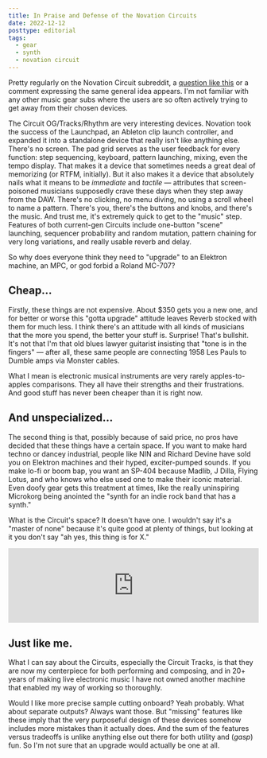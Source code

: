```yaml
---
title: In Praise and Defense of the Novation Circuits
date: 2022-12-12
posttype: editorial
tags:
  - gear
  - synth
  - novation circuit
---
```


Pretty regularly on the Novation Circuit subreddit, a [question like this](https://www.reddit.com/r/novationcircuit/comments/zhzbmc/next_hardware_steps_from_tracks_rhythm/) or a comment expressing the same general idea appears. I'm not familiar with any other music gear subs where the users are so often actively trying to get away from their chosen devices.

The Circuit OG/Tracks/Rhythm are very interesting devices. Novation took the success of the Launchpad, an Ableton clip launch controller, and expanded it into a standalone device that really isn't like anything else. There's no screen. The pad grid serves as the user feedback for every function: step sequencing, keyboard, pattern launching, mixing, even the tempo display. That makes it a device that sometimes needs a great deal of memorizing (or RTFM, initially). But it also makes it a device that absolutely nails what it means to be *immediate* and *tactile* — attributes that screen-poisoned musicians supposedly crave these days when they step away from the DAW. There's no clicking, no menu diving, no using a scroll wheel to name a pattern. There's you, there's the buttons and knobs, and there's the music. And trust me, it's extremely quick to get to the "music" step. Features of both current-gen Circuits include one-button "scene" launching, sequencer probability and random mutation, pattern chaining for very long variations, and really usable reverb and delay.

So why does everyone think they need to "upgrade" to an Elektron machine, an MPC, or god forbid a Roland MC-707? 

## Cheap...

Firstly, these things are not expensive. About $350 gets you a new one, and for better or worse this "gotta upgrade" attitude leaves Reverb stocked with them for much less. I think there's an attitude with all kinds of musicians that the more you spend, the better your stuff is. Surprise! That's bullshit. It's not that I'm that old blues lawyer guitarist insisting that "tone is in the fingers" — after all, these same people are connecting 1958 Les Pauls to Dumble amps via Monster cables. 

What I mean is electronic musical instruments are very rarely apples-to-apples comparisons. They all have their strengths and their frustrations. And good stuff has never been cheaper than it is right now.

## And unspecialized...

The second thing is that, possibly because of said price, no pros have decided that these things have a certain space. If you want to make hard techno or dancey industrial, people like NIN and Richard Devine have sold you on Elektron machines and their hyped, exciter-pumped sounds. If you make lo-fi or boom bap, you want an SP-404 because Madlib, J Dilla, Flying Lotus, and who knows who else used one to make their iconic material. Even doofy gear gets this treatment at times, like the really uninspiring Microkorg being anointed the "synth for an indie rock band that has a synth."

What is the Circuit's space? It doesn't have one. I wouldn't say it's a "master of none" because it's quite good at plenty of things, but looking at it you don't say "ah yes, this thing is for X."

<iframe id="reddit-embed" src="https://www.redditmedia.com/r/novationcircuit/comments/vgvqt2/first_composition_with_both_tracks_and_rhythm/?ref_source=embed&amp;ref=share&amp;embed=true&amp;theme=dark" sandbox="allow-scripts allow-same-origin allow-popups" style="border: none;" scrolling="no" width="100%" height="auto"></iframe>

## Just like me.

What I can say about the Circuits, especially the Circuit Tracks, is that they are now my centerpiece for both performing and composing, and in 20+ years of making live electronic music I have not owned another machine that enabled my way of working so thoroughly. 

Would I like more precise sample cutting onboard? Yeah probably. What about separate outputs? Always want those. But "missing" features like these imply that the very purposeful design of these devices somehow includes more mistakes than it actually does. And the sum of the features versus tradeoffs is unlike anything else out there for both utility and (*gasp*) fun. So I'm not sure that an upgrade would actually be one at all.